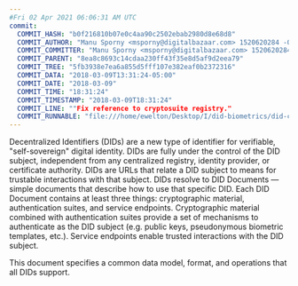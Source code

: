 ```yaml
---
#Fri 02 Apr 2021 06:06:31 AM UTC
commit:
  COMMIT_HASH: "b0f216810b07e0c4aa90c2502ebab2980d8e68d8"
  COMMIT_AUTHOR: "Manu Sporny <msporny@digitalbazaar.com> 1520620284 -0500"
  COMMIT_COMMITTER: "Manu Sporny <msporny@digitalbazaar.com> 1520620284 -0500"
  COMMIT_PARENT: "8ea8c8693c14cdaa230ff43f35e8d5af9d2eea79"
  COMMIT_TREE: "5fb3938e7ea6a855d5fff107e382eaf0b2372316"
  COMMIT_DATA: "2018-03-09T13:31:24-05:00"
  COMMIT_DATE: "2018-03-09"
  COMMIT_TIME: "18:31:24"
  COMMIT_TIMESTAMP: "2018-03-09T18:31:24"
  COMMIT_LINE: ""Fix reference to cryptosuite registry."
  COMMIT_RUNNABLE: "file:///home/ewelton/Desktop/I/did-biometrics/did-core-dataset/analysis/gitinfo/b0f216810b07e0c4aa90c2502ebab2980d8e68d8/snapshot/index.html"
---
```


<section id="abstract">
<p>
Decentralized Identifiers (DIDs) are a new type of identifier for
verifiable, "self-sovereign" digital identity. DIDs are fully under the
control of the DID subject, independent from any centralized registry,
identity provider, or certificate authority. DIDs are URLs that relate a
DID subject to means for trustable interactions with that subject. DIDs
resolve to DID Documents — simple documents that describe how to use that
specific DID. Each DID Document contains at least three things:
cryptographic material, authentication suites, and service endpoints.
Cryptographic material combined with authentication suites provide a set of
mechanisms to authenticate as the DID subject (e.g. public keys,
pseudonymous biometric templates, etc.). Service endpoints enable
trusted interactions with the DID subject.
      </p>
<p>
This document specifies a common data model, format, and operations that all
DIDs support.
      </p>
</section>
